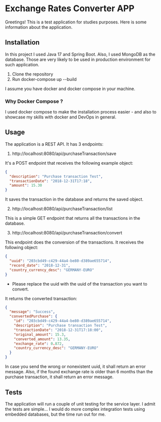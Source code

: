 # Exchange Rates Converter APP

Greetings! This is a test application for studies purposes. 
Here is some information about the application.

## Installation

In this project I used Java 17 and Spring Boot. Also, I used MongoDB as the database. Those are
very likely to be used in production environment for such application.

1. Clone the repository
2. Run docker-compose up --build

I assume you have docker and docker compose in your machine.

### Why Docker Compose ?

I used docker compose to make the installation process easier - and also to
showcase my skills with docker and DevOps in general.

## Usage

The application is a REST API. It has 3 endpoints:

1. http://localhost:8080/api/purchaseTransaction/save

It's a POST endpoint that receives the following example object:

```json
{
  "description": "Purchase transaction Test",
  "transactionDate": "2018-12-31T17:18",
  "amount": 15.30
}
```

It saves the transaction in the database and returns the saved object.

2. http://localhost:8080/api/purchaseTransaction/list

This is a simple GET endpoint that returns all the transactions in the database.

3. http://localhost:8080/api/purchaseTransaction/convert

This endpoint does the conversion of the transactions. It receives the following object:

```json
{
  "uuid": "203cbd49-c429-44a4-be80-d389ae655714",
  "record_date": "2018-12-31",
  "country_currency_desc": "GERMANY-EURO"
}
```
* Please replace the uuid with the uuid of the transaction you want to convert.

It returns the converted transaction:

```json
{
  "message": "Success",
  "convertedPurchase": {
    "id": "203cbd49-c429-44a4-be80-d389ae655714",
    "description": "Purchase transaction Test",
    "transactionDate": "2018-12-31T17:18:00",
    "original_amount": 15.3,
    "converted_amount": 13.35,
    "exchange_rate": 0.872,
    "country_currency_desc": "GERMANY-EURO"
  }
}
```

In case you send the wrong or nonexistent uuid, it shall return an error message. Also, if the found exchange rate is older than 6 months than the purchase 
transaction, it shall return an error message.

## Tests

The application will run a couple of unit testing for the service layer.
I admit the tests are simple... I would do more
complex integration tests using embedded databases, but the time run out for me.

